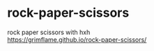 # rock-paper-scissors
rock paper scissors with hxh
<br>
https://grimflame.github.io/rock-paper-scissors/
